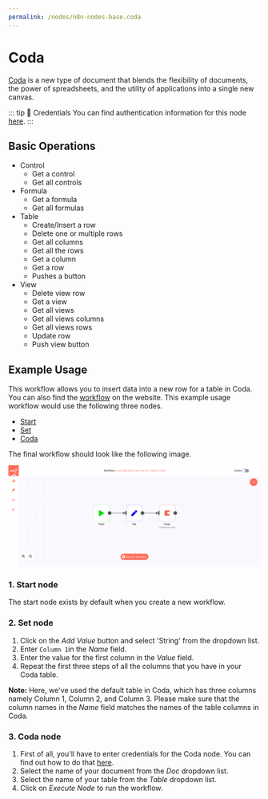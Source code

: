 ```yaml
---
permalink: /nodes/n8n-nodes-base.coda
---
```


# Coda

[Coda](https://coda.io/) is a new type of document that blends the flexibility of documents, the power of spreadsheets, and the utility of applications into a single new canvas. 

::: tip 🔑 Credentials
You can find authentication information for this node [here](../../../credentials/Coda/README.md).
:::

## Basic Operations

- Control
    - Get a control
    - Get all controls
- Formula
    - Get a formula
    - Get all formulas
- Table
    - Create/Insert a row
    - Delete one or multiple rows
    - Get all columns
    - Get all the rows
    - Get a column
    - Get a row
    - Pushes a button
- View
    - Delete view row
    - Get a view
    - Get all views
    - Get all views columns
    - Get all views rows
    - Update row
    - Push view button


## Example Usage

This workflow allows you to insert data into a new row for a table in Coda. You can also find the [workflow](https://n8n.io/workflows/482) on the website. This example usage workflow would use the following three nodes.
- [Start](../../core-nodes/Start/README.md)
- [Set](../../core-nodes/Set/README.md)
- [Coda]()

The final workflow should look like the following image.

![A workflow with the Coda node](./workflow.png)

### 1. Start node

The start node exists by default when you create a new workflow.

### 2. Set node

1. Click on the *Add Value* button and select 'String' from the dropdown list.
2. Enter `Column 1`in the *Name* field.
3. Enter the value for the first column in the *Value* field.
4. Repeat the first three steps of all the columns that you have in your Coda table. 

**Note:** Here, we've used the default table in Coda, which has three columns namely Column 1, Column 2, and Column 3. Please make sure that the column names in the *Name* field matches the names of the table columns in Coda.

### 3. Coda node

1. First of all, you'll have to enter credentials for the Coda node. You can find out how to do that [here](../../../credentials/Coda/README.md).
2. Select the name of your document from the *Doc* dropdown list.
3. Select the name of your table from the *Table* dropdown list.
4. Click on *Execute Node* to run the workflow.
